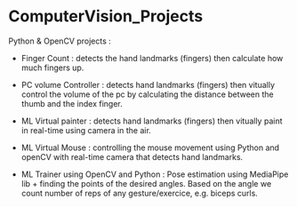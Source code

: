 # ComputerVision_Projects

Python & OpenCV projects : 

- Finger Count : detects the hand landmarks (fingers) then calculate how much fingers up.

- PC volume Controller : detects hand landmarks (fingers) then vitually control the volume of the pc by calculating the distance between the thumb and the index finger.

- ML Virtual painter :  detects hand landmarks (fingers) then vitually paint in real-time using camera in the air.

- ML Virtual Mouse : controlling the mouse movement using Python and openCV with real-time camera that detects hand landmarks.

- ML Trainer using OpenCV and Python : Pose estimation using MediaPipe lib + finding the points of the desired angles. Based on the angle we count number of reps of any gesture/exercice, e.g. biceps curls.
